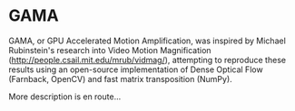 # GAMA
GAMA, or GPU Accelerated Motion Amplification, was inspired by Michael Rubinstein's research into Video Motion Magnification (http://people.csail.mit.edu/mrub/vidmag/), attempting to reproduce these results using an open-source implementation of Dense Optical Flow (Farnback, OpenCV) and fast matrix transposition (NumPy).  

More description is en route...
